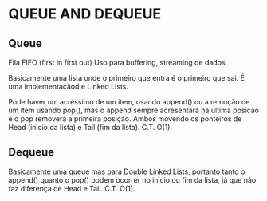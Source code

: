 # QUEUE AND DEQUEUE

## Queue

Fila FIFO (first in first out)
Uso para buffering, streaming de dados.

Basicamente uma lista onde o primeiro que entra é o primeiro que sai. É uma implementaçãod e Linked Lists.

Pode haver um acréssimo de um item, usando append() ou a remoção de um item usando pop(), mas o append sempre acresentará na ultima posição e o pop removerá a primeira posição. Ambos movendo os ponteiros de Head (inicio da lista) e Tail (fim da lista).
C.T. O(1).
## Dequeue

Basicamente uma queue mas para Double Linked Lists, portanto tanto o append() quanto o pop() podem ocorrer no inicio ou fim da lista, já que não faz diferença de Head e Tail.
C.T. O(1).